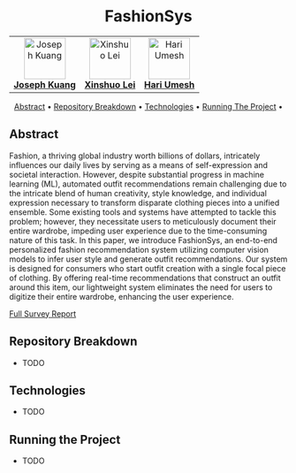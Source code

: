 <h1 align="center">
  FashionSys
  </br>
</h1>

<table align="center">
  <tr>
    <td align="center"><a href="https://www.linkedin.com/in/josephjkuang/"><img src="https://media.licdn.com/dms/image/C4D03AQGFVwZ0C7P67g/profile-displayphoto-shrink_800_800/0/1604452238747?e=1715212800&v=beta&t=sG_8YcDOjoheIdEWsdsGkb_UjtiKK26FdSCD0d9lz2A" width="75px;" height="75px;" alt="Joseph Kuang"/><br /><b>Joseph Kuang</b></a><br /></td>
    <td align="center"><a href="https://www.linkedin.com/in/hari-umesh/"><img src="https://media.licdn.com/dms/image/D5603AQEyrZBXaUVgxA/profile-displayphoto-shrink_400_400/0/1684190603277?e=1715212800&v=beta&t=PQrYYrT8mG9sfeW19inRA5R-yQMFRZWJZ0ZaYGoLEvg" width="75px;" alt="Xinshuo Lei"/><br /><b>Xinshuo Lei</b></a><br /></td>
    <td align="center"><a href="https://www.linkedin.com/in/xinshuo-lei/"><img src="https://media.licdn.com/dms/image/D5603AQH11g4qwMuuCA/profile-displayphoto-shrink_400_400/0/1678575660367?e=1715212800&v=beta&t=KAhmVu6gR2dWvxED9gDdgC0vOVe3f4oB7HDytCGvlek" width="75px;" alt="Hari Umesh"/><br /><b>Hari Umesh</b></a><br /></td>
    </tr>
</table>

<p align="center">
  <a href="#abstract">Abstract</a> •
  <a href="#repository-breakdown">Repository Breakdown</a> •
  <a href="#technologies">Technologies</a> •
  <a href="#running-the-project">Running The Project</a> •
</p>

## Abstract

Fashion, a thriving global industry worth billions of dollars, intricately influences our daily lives by serving as a means of self-expression and societal interaction. However, despite substantial progress in machine learning (ML), automated outfit recommendations remain challenging due to the intricate blend of human creativity, style knowledge, and individual expression necessary to transform disparate clothing pieces into a unified ensemble. Some existing tools and systems have attempted to tackle this problem; however, they necessitate users to meticulously document their entire wardrobe, impeding user experience due to the time-consuming nature of this task. In this paper, we introduce FashionSys, an end-to-end personalized fashion recommendation system utilizing computer vision models to infer user style and generate outfit recommendations. Our system is designed for consumers who start outfit creation with a single focal piece of clothing. By offering real-time recommendations that construct an outfit around this item, our lightweight system eliminates the need for users to digitize their entire wardrobe, enhancing the user experience.

[Full Survey Report](https://github.com/josephjkuang/FashionSys/docs/Survey.pdf) </br>

## Repository Breakdown

- TODO

## Technologies

- TODO

## Running the Project

- TODO
